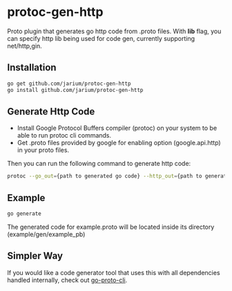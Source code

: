 # protoc-gen-http
Proto plugin that generates go http code from .proto files. With **lib** flag, you can specify http lib being used for code gen, currently supporting net/http,gin.

## Installation
```bash
go get github.com/jarium/protoc-gen-http
go install github.com/jarium/protoc-gen-http
``` 

## Generate Http Code
* Install Google Protocol Buffers compiler (protoc) on your system to be able to run protoc cli commands. 
* Get .proto files provided by google for enabling  option (google.api.http) in your proto files.

Then you can run the following command to generate http code:
```bash
protoc --go_out={path to generated go code} --http_out={path to generated http code} --http_opt=lib={net or gin} --proto_path={path to  option (google.api.http) files} --proto_path={path to other proto folders} {path to .proto file}
```

## Example
```bash
go generate
```
The generated code for example.proto will be located inside its directory (example/gen/example_pb)

## Simpler Way
If you would like a code generator tool that uses this with all dependencies handled internally, check out <a href="https://github.com/jarium/go-proto-cli" target="_blank">go-proto-cli</a>.